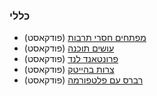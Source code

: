 ### כללי

* [מפתחים חסרי תרבות](http://notarbut.co) (פודקאסט)
* [עושים תוכנה](https://www.osimhistoria.com/software) (פודקאסט)
* [פרונטאנד לנד](https://podcastim.org.il/פרונטאנד-לנד) (פודקאסט)
* [צרות בהייטק](https://hitechproblems.podbean.com) (פודקאסט)
* [רברס עם פלטפורמה](https://www.reversim.com) (פודקאסט)
